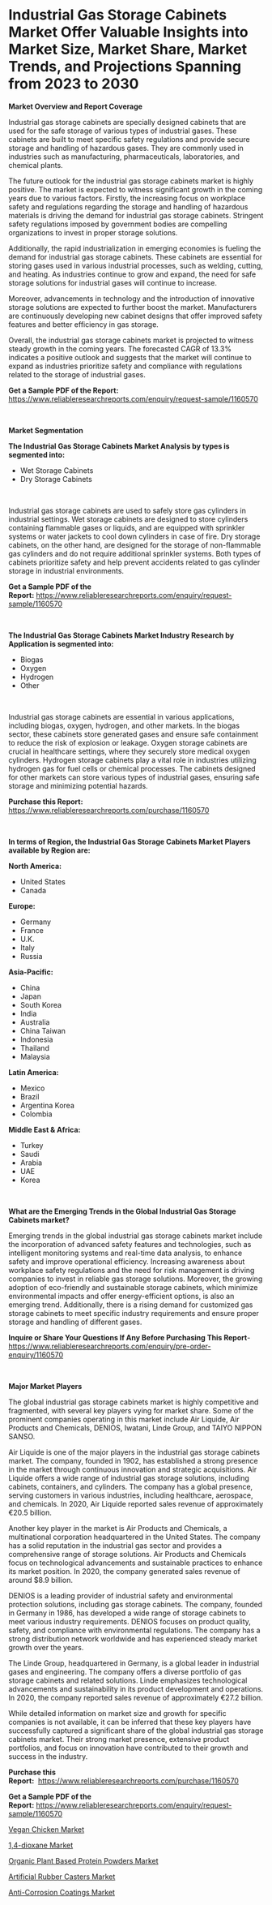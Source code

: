 <p><h1>Industrial Gas Storage Cabinets Market Offer Valuable Insights into Market Size, Market Share, Market Trends, and Projections Spanning from 2023 to 2030</h1></p><p><strong>Market Overview and Report Coverage</strong></p>
<p><p>Industrial gas storage cabinets are specially designed cabinets that are used for the safe storage of various types of industrial gases. These cabinets are built to meet specific safety regulations and provide secure storage and handling of hazardous gases. They are commonly used in industries such as manufacturing, pharmaceuticals, laboratories, and chemical plants.</p><p>The future outlook for the industrial gas storage cabinets market is highly positive. The market is expected to witness significant growth in the coming years due to various factors. Firstly, the increasing focus on workplace safety and regulations regarding the storage and handling of hazardous materials is driving the demand for industrial gas storage cabinets. Stringent safety regulations imposed by government bodies are compelling organizations to invest in proper storage solutions.</p><p>Additionally, the rapid industrialization in emerging economies is fueling the demand for industrial gas storage cabinets. These cabinets are essential for storing gases used in various industrial processes, such as welding, cutting, and heating. As industries continue to grow and expand, the need for safe storage solutions for industrial gases will continue to increase.</p><p>Moreover, advancements in technology and the introduction of innovative storage solutions are expected to further boost the market. Manufacturers are continuously developing new cabinet designs that offer improved safety features and better efficiency in gas storage.</p><p>Overall, the industrial gas storage cabinets market is projected to witness steady growth in the coming years. The forecasted CAGR of 13.3% indicates a positive outlook and suggests that the market will continue to expand as industries prioritize safety and compliance with regulations related to the storage of industrial gases.</p></p>
<p><strong>Get a Sample PDF of the Report:</strong> <a href="https://www.reliableresearchreports.com/enquiry/request-sample/1160570">https://www.reliableresearchreports.com/enquiry/request-sample/1160570</a></p>
<p>&nbsp;</p>
<p><strong>Market Segmentation</strong></p>
<p><strong>The Industrial Gas Storage Cabinets Market Analysis by types is segmented into:</strong></p>
<p><ul><li>Wet Storage Cabinets</li><li>Dry Storage Cabinets</li></ul></p>
<p>&nbsp;</p>
<p><p>Industrial gas storage cabinets are used to safely store gas cylinders in industrial settings. Wet storage cabinets are designed to store cylinders containing flammable gases or liquids, and are equipped with sprinkler systems or water jackets to cool down cylinders in case of fire. Dry storage cabinets, on the other hand, are designed for the storage of non-flammable gas cylinders and do not require additional sprinkler systems. Both types of cabinets prioritize safety and help prevent accidents related to gas cylinder storage in industrial environments.</p></p>
<p><strong>Get a Sample PDF of the Report:</strong>&nbsp;<a href="https://www.reliableresearchreports.com/enquiry/request-sample/1160570">https://www.reliableresearchreports.com/enquiry/request-sample/1160570</a></p>
<p>&nbsp;</p>
<p><strong>The Industrial Gas Storage Cabinets Market Industry Research by Application is segmented into:</strong></p>
<p><ul><li>Biogas</li><li>Oxygen</li><li>Hydrogen</li><li>Other</li></ul></p>
<p>&nbsp;</p>
<p><p>Industrial gas storage cabinets are essential in various applications, including biogas, oxygen, hydrogen, and other markets. In the biogas sector, these cabinets store generated gases and ensure safe containment to reduce the risk of explosion or leakage. Oxygen storage cabinets are crucial in healthcare settings, where they securely store medical oxygen cylinders. Hydrogen storage cabinets play a vital role in industries utilizing hydrogen gas for fuel cells or chemical processes. The cabinets designed for other markets can store various types of industrial gases, ensuring safe storage and minimizing potential hazards.</p></p>
<p><strong>Purchase this Report:</strong>&nbsp; <a href="https://www.reliableresearchreports.com/purchase/1160570">https://www.reliableresearchreports.com/purchase/1160570</a></p>
<p>&nbsp;</p>
<p><strong>In terms of Region, the Industrial Gas Storage Cabinets Market Players available by Region are:</strong></p>
<p>
    <p> <strong> North America: </strong>
        <ul>
            <li>United States</li>
            <li>Canada</li>
        </ul>
        </p> 
    <p> <strong> Europe: </strong>
        <ul>
            <li>Germany</li>
            <li>France</li>
            <li>U.K.</li>
            <li>Italy</li>
            <li>Russia</li>
        </ul>
        </p> 
    <p> <strong> Asia-Pacific: </strong>
        <ul>
            <li>China</li>
            <li>Japan</li>
            <li>South Korea</li>
            <li>India</li>
            <li>Australia</li>
            <li>China Taiwan</li>
            <li>Indonesia</li>
            <li>Thailand</li>
            <li>Malaysia</li>
        </ul>
        </p> 
    <p> <strong> Latin America: </strong>
        <ul>
            <li>Mexico</li>
            <li>Brazil</li>
            <li>Argentina Korea</li>
            <li>Colombia</li>
        </ul>
        </p> 
    <p> <strong> Middle East & Africa: </strong>
        <ul>
            <li>Turkey</li>
            <li>Saudi</li>
            <li>Arabia</li>
            <li>UAE</li>
            <li>Korea</li>
        </ul>
    </p>
    </p>
<p>&nbsp;</p>
<p><strong>What are the Emerging Trends in the Global Industrial Gas Storage Cabinets market?</strong></p>
<p><p>Emerging trends in the global industrial gas storage cabinets market include the incorporation of advanced safety features and technologies, such as intelligent monitoring systems and real-time data analysis, to enhance safety and improve operational efficiency. Increasing awareness about workplace safety regulations and the need for risk management is driving companies to invest in reliable gas storage solutions. Moreover, the growing adoption of eco-friendly and sustainable storage cabinets, which minimize environmental impacts and offer energy-efficient options, is also an emerging trend. Additionally, there is a rising demand for customized gas storage cabinets to meet specific industry requirements and ensure proper storage and handling of different gases.</p></p>
<p><strong>Inquire or Share Your Questions If Any Before Purchasing This Report</strong>- <a href="https://www.reliableresearchreports.com/enquiry/pre-order-enquiry/1160570">https://www.reliableresearchreports.com/enquiry/pre-order-enquiry/1160570</a></p>
<p>&nbsp;</p>
<p><strong>Major Market Players</strong></p>
<p><p>The global industrial gas storage cabinets market is highly competitive and fragmented, with several key players vying for market share. Some of the prominent companies operating in this market include Air Liquide, Air Products and Chemicals, DENIOS, Iwatani, Linde Group, and TAIYO NIPPON SANSO. </p><p>Air Liquide is one of the major players in the industrial gas storage cabinets market. The company, founded in 1902, has established a strong presence in the market through continuous innovation and strategic acquisitions. Air Liquide offers a wide range of industrial gas storage solutions, including cabinets, containers, and cylinders. The company has a global presence, serving customers in various industries, including healthcare, aerospace, and chemicals. In 2020, Air Liquide reported sales revenue of approximately €20.5 billion.</p><p>Another key player in the market is Air Products and Chemicals, a multinational corporation headquartered in the United States. The company has a solid reputation in the industrial gas sector and provides a comprehensive range of storage solutions. Air Products and Chemicals focus on technological advancements and sustainable practices to enhance its market position. In 2020, the company generated sales revenue of around $8.9 billion.</p><p>DENIOS is a leading provider of industrial safety and environmental protection solutions, including gas storage cabinets. The company, founded in Germany in 1986, has developed a wide range of storage cabinets to meet various industry requirements. DENIOS focuses on product quality, safety, and compliance with environmental regulations. The company has a strong distribution network worldwide and has experienced steady market growth over the years.</p><p>The Linde Group, headquartered in Germany, is a global leader in industrial gases and engineering. The company offers a diverse portfolio of gas storage cabinets and related solutions. Linde emphasizes technological advancements and sustainability in its product development and operations. In 2020, the company reported sales revenue of approximately €27.2 billion.</p><p>While detailed information on market size and growth for specific companies is not available, it can be inferred that these key players have successfully captured a significant share of the global industrial gas storage cabinets market. Their strong market presence, extensive product portfolios, and focus on innovation have contributed to their growth and success in the industry.</p></p>
<p><strong>Purchase this Report:</strong>&nbsp;&nbsp;<a href="https://www.reliableresearchreports.com/purchase/1160570">https://www.reliableresearchreports.com/purchase/1160570</a></p>
<p></p>
<p><strong>Get a Sample PDF of the Report:</strong>&nbsp;<a href="https://www.reliableresearchreports.com/enquiry/request-sample/1160570">https://www.reliableresearchreports.com/enquiry/request-sample/1160570</a></p>
<p><p><a href="https://www.linkedin.com/pulse/vegan-chicken-market-size-share-amp-trends-analysis-report-sie5e/">Vegan Chicken Market</a></p><p><a href="https://github.com/RichRobinson5/Market-Research-Report-List-1/blob/main/14-dioxane-market.md">1,4-dioxane Market</a></p><p><a href="https://www.linkedin.com/pulse/organic-plant-based-protein-powders-market-research-report-1yo7e/">Organic Plant Based Protein Powders Market</a></p><p><a href="https://medium.com/@ishankishanrp23/artificial-rubber-casters-market-size-growth-forecast-2023-2030-18cfabf04157">Artificial Rubber Casters Market</a></p><p><a href="https://github.com/RoccoManning/Market-Research-Report-List-1/blob/main/anti-corrosion-coatings-market.md">Anti-Corrosion Coatings Market</a></p></p>